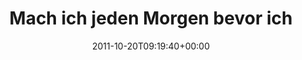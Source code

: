 ---
retweeted: false
source: <a href="http://itunes.apple.com/us/app/twitter/id409789998?mt=12" rel="nofollow">Twitter
  for Mac</a>
entities:
  hashtags: []
  symbols: []
  user_mentions: []
  urls:
  - url: http://t.co/I9dSTQz9
    expanded_url: http://www.youtube.com/watch?v=ZsJ5-6RaWVE
    display_url: youtube.com/watch?v=ZsJ5-6…
    indices:
    - '53'
    - '73'
display_text_range:
- '0'
- '73'
favorite_count: '0'
id_str: '126950700969238528'
truncated: false
retweet_count: '0'
id: '126950700969238528'
possibly_sensitive: false
created_at: Thu Oct 20 09:19:40 +0000 2011
favorited: false
full_text: 'Mach ich jeden Morgen bevor ich an den Rechner gehe:'
lang: de
quote_url: http://www.youtube.com/watch?v=ZsJ5-6RaWVE
tags:
- pesos:twitter
date: '2011-10-20T09:19:40+00:00'
src: https://twitter.com/bascht/status/126950700969238528
original_url: https://twitter.com/bascht/status/126950700969238528
type: twitter_tweet
text: 'Mach ich jeden Morgen bevor ich an den Rechner gehe:'
title: Mach ich jeden Morgen bevor ich

---